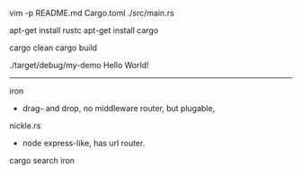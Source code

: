 
vim -p README.md Cargo.toml ./src/main.rs

apt-get install rustc
apt-get install cargo

cargo clean
cargo build

./target/debug/my-demo 
Hello World!


----


iron 
  - drag- and drop, no middleware router, but plugable,

nickle.rs 
  - node express-like, has url router.


cargo search iron

